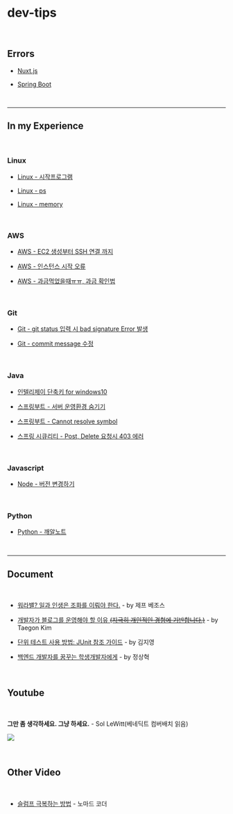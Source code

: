 # dev-tips

&nbsp;


## Errors

* [Nuxt.js](./tips/errors/Nuxt.js.md)

* [Spring Boot](./tips/errors/Spring%20Boot.md)

&nbsp;

---

## In my Experience

&nbsp;

### Linux

* [Linux - 시작프로그램](./tips/Linux%20-%20시작프로그램.md)

* [Linux - ps](./tips/Linux%20-%20ps/README.md)

* [Linux - memory](./tips/Linux%20-%20memory/README.md)

&nbsp;

### AWS

* [AWS - EC2 생성부터 SSH 연결 까지](./tips/AWS%20EC2%20생성부터%20SSH%20연결%20까지.md)

* [AWS - 인스턴스 시작 오류](./tips/AWS%20-%20인스턴스%20시작%20오류/README.md)

* [AWS - 과금먹었을때ㅠㅠ, 과금 확인법](./tips/AWS%20-%20과금먹었을때ㅠㅠ,%20과금%20확인법.md)

&nbsp;

### Git


* [Git - git status 입력 시 bad signature Error 발생](./tips/Git%20-%20git%20status%20입력%20시%20bad%20signature%20Error%20발생.md)

* [Git - commit message 수정](./tips/Git%20-%20commit%20message%20수정.md)

&nbsp;

### Java

* [인텔리제이 단축키 for windows10](./tips/인텔리제이%20단축키%20for%20windows10.md)

* [스프링부트 - 서버 운영환경 숨기기](./tips/스프링부트%20-%20서버%20운영환경%20숨기기/README.md)

* [스프링부트 - Cannot resolve symbol](./tips/스프링부트%20-%20Cannot%20resolve%20symbol.md)

* [스프링 시큐리티 - Post, Delete 요청시 403 에러](./tips/스프링%20시큐리티%20-%20Post,%20Delete%20요청%20시%20403%20forbiden%20error.md)

&nbsp;

### Javascript

* [Node - 버전 변경하기](./tips/Node%20-%20버전%20변경하기/README.md)

&nbsp;

### Python

* [Python - 깨알노트](./tips/Python%20-%20깨알노트.md)


&nbsp;
&nbsp;

---

## Document

&nbsp;

* [워라밸? 일과 인생은 조화를 이뤄야 한다.](http://news.naver.com/main/read.nhn?mode=LSD&mid=sec&oid=025&aid=0002820183&sid1=001) - by 제프 베조스

* [개발자가 블로그를 운영해야 할 이유 ~~(지극히 개인적인 경험에 기반합니다.)~~](https://taegon.kim/archives/7107) - by Taegon Kim

* [단위 테스트 사용 방법: JUnit 참조 가이드](https://brunch.co.kr/@pubjinson/16) - by 김지영

* [백엔드 개발자를 꿈꾸는 학생개발자에게](https://d2.naver.com/news/3435170) - by 정상혁

&nbsp;
&nbsp;

## Youtube

&nbsp;

**그만 좀 생각하세요. 그냥 하세요.** - Sol LeWitt(베네딕트 컴버배치 읽음)

[![](http://img.youtube.com/vi/4P2XeCSHSeA/mqdefault.jpg)]((https://www.youtube.com/watch?v=4P2XeCSHSeA))

&nbsp;
&nbsp;

## Other Video

&nbsp;

* [슬럼프 극복하는 방법](https://www.facebook.com/plugins/video.php?href=https%3A%2F%2Fwww.facebook.com%2Fnomadcoders%2Fvideos%2F1610925922353370%2F&show_text=0&width=560) - 노마드 코더

&nbsp;
&nbsp;
